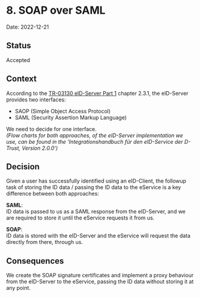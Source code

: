 # 8. SOAP over SAML

Date: 2022-12-21

## Status

Accepted

## Context

According to the [TR-03130 eID-Server Part 1](https://www.bsi.bund.de/SharedDocs/Downloads/DE/BSI/Publikationen/TechnischeRichtlinien/TR03130/TR-03130_TR-eID-Server_Part1.pdf)
chapter 2.3.1, the eID-Server provides two interfaces: 
- SAOP (Simple Object Access Protocol)
- SAML (Security Assertion Markup Language)

We need to decide for one interface.<br> 
_(Flow charts for both approaches, of the eID-Server implementation we use, can be found in the 'Integrationshandbuch für den eID-Service der D-Trust, Version 2.0.0')_

## Decision

Given a user has successfully identified using an eID-Client, the followup task of 
storing the ID data / passing the ID data to the eService is a key difference between both approaches:

**SAML**: <br>
ID data is passed to us as a SAML response from the eID-Server, and we are required to store it until the eService requests it from us. 

**SOAP**: <br>
ID data is stored with the eID-Server and the eService will request the data directly from there, through us.

## Consequences

We create the SOAP signature certificates and implement a proxy behaviour from the eID-Server to the eService, passing the ID data without storing it at any point. 


